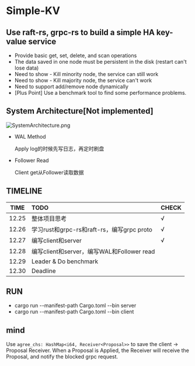 # Simple-KV

## Use raft-rs, grpc-rs to build a simple HA key-value service

+ Provide basic get, set, delete, and scan operations
+ The data saved in one node must be persistent in the disk (restart can't lose data)
+ Need to show - Kill minority node, the service can still work
+ Need to show - Kill majority node, the service can't work
+ Need to support add/remove node dynamically
+ [Plus Point] Use a benchmark tool to find some performance problems.

## System Architecture[Not implemented] 

![SystemArchitecture.png](https://i.loli.net/2020/12/25/jCc1ukvneVWDfdI.png)

+ WAL Method

  Apply log的时候先写日志，再定时刷盘

+ Follower Read

  Client get从Follower读取数据

## TIMELINE

| TIME  | TODO                                       | CHECK |
| ----- | :----------------------------------------- | ----- |
| 12.25 | 整体项目思考                 | √     |
| 12.26 | 学习rust和grpc-rs和raft-rs，编写grpc proto |  √       |
| 12.27 | 编写client和server                         |   √     |
| 12.28 | 编写client和server，编写WAL和Follower read |       |
| 12.29 | Leader & Do benchmark                |       |
| 12.30 | Deadline                                   |       |

## RUN

+ cargo run --manifest-path Cargo.toml --bin server
+ cargo run --manifest-path Cargo.toml --bin client

## mind

Use ```agree_chs: HashMap<i64, Receiver<Proposal>>``` to save the client -> Proposal Receiver. When a Proposal is
Applied, the Receiver will receive the Proposal, and notify the blocked grpc request.


